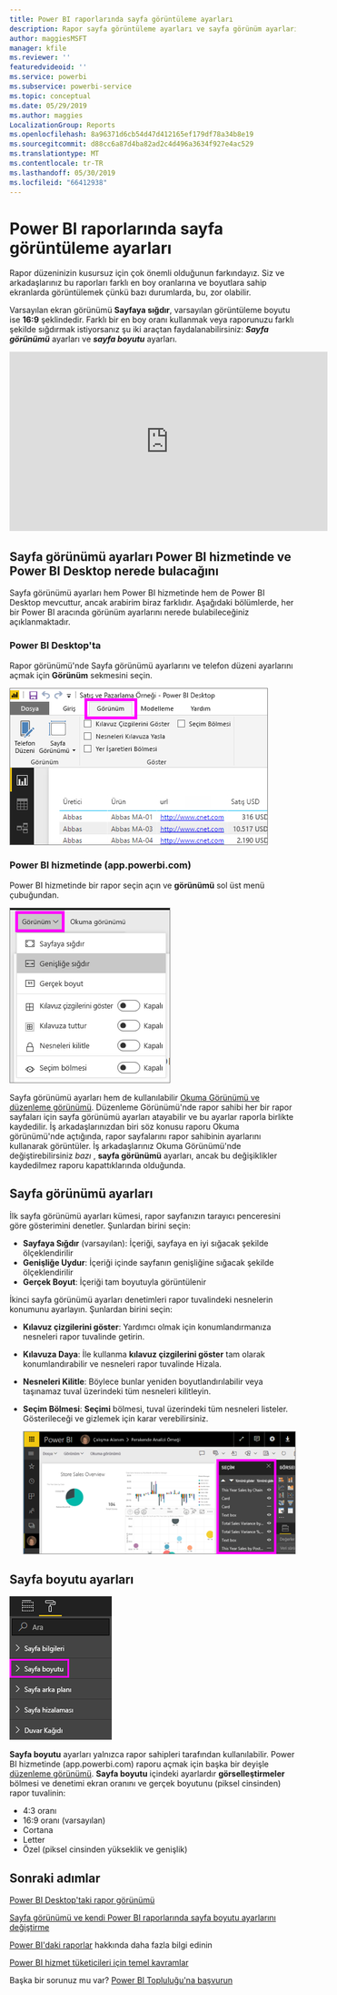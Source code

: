 ```yaml
---
title: Power BI raporlarında sayfa görüntüleme ayarları
description: Rapor sayfa görüntüleme ayarları ve sayfa görünüm ayarları
author: maggiesMSFT
manager: kfile
ms.reviewer: ''
featuredvideoid: ''
ms.service: powerbi
ms.subservice: powerbi-service
ms.topic: conceptual
ms.date: 05/29/2019
ms.author: maggies
LocalizationGroup: Reports
ms.openlocfilehash: 8a96371d6cb54d47d412165ef179df78a34b8e19
ms.sourcegitcommit: d88cc6a87d4ba82ad2c4d496a3634f927e4ac529
ms.translationtype: MT
ms.contentlocale: tr-TR
ms.lasthandoff: 05/30/2019
ms.locfileid: "66412938"
---
```

# <a name="page-display-settings-in-a-power-bi-report"></a>Power BI raporlarında sayfa görüntüleme ayarları
Rapor düzeninizin kusursuz için çok önemli olduğunun farkındayız. Siz ve arkadaşlarınız bu raporları farklı en boy oranlarına ve boyutlara sahip ekranlarda görüntülemek çünkü bazı durumlarda, bu, zor olabilir. 

Varsayılan ekran görünümü **Sayfaya sığdır**, varsayılan görüntüleme boyutu ise **16:9** şeklindedir. Farklı bir en boy oranı kullanmak veya raporunuzu farklı şekilde sığdırmak istiyorsanız şu iki araçtan faydalanabilirsiniz: ***Sayfa görünümü*** ayarları ve ***sayfa boyutu*** ayarları.


<iframe width="560" height="315" src="https://www.youtube.com/embed/5tg-OXzxe2g" frameborder="0" allowfullscreen></iframe>


## <a name="where-to-find-page-view-settings-in-the-power-bi-service-and-power-bi-desktop"></a>Sayfa görünümü ayarları Power BI hizmetinde ve Power BI Desktop nerede bulacağını
Sayfa görünümü ayarları hem Power BI hizmetinde hem de Power BI Desktop mevcuttur, ancak arabirim biraz farklıdır. Aşağıdaki bölümlerde, her bir Power BI aracında görünüm ayarlarını nerede bulabileceğiniz açıklanmaktadır.

### <a name="in-power-bi-desktop"></a>Power BI Desktop'ta
Rapor görünümü'nde Sayfa görünümü ayarlarını ve telefon düzeni ayarlarını açmak için **Görünüm** sekmesini seçin.

  ![Masaüstü sayfa görünümü ayarları](media/power-bi-report-display-settings/power-bi-desktop-view-settings.png)

### <a name="in-the-power-bi-service-apppowerbicom"></a>Power BI hizmetinde (app.powerbi.com)
Power BI hizmetinde bir rapor seçin açın ve **görünümü** sol üst menü çubuğundan.

![Hizmet sayfa görünümü ayarları](media/power-bi-report-display-settings/power-bi-change-page-view.png)

Sayfa görünümü ayarları hem de kullanılabilir [Okuma Görünümü ve düzenleme görünümü](consumer/end-user-reading-view.md). Düzenleme Görünümü'nde rapor sahibi her bir rapor sayfaları için sayfa görünümü ayarları atayabilir ve bu ayarlar raporla birlikte kaydedilir. İş arkadaşlarınızdan biri söz konusu raporu Okuma görünümü'nde açtığında, rapor sayfalarını rapor sahibinin ayarlarını kullanarak görüntüler. İş arkadaşlarınız Okuma Görünümü'nde değiştirebilirsiniz *bazı* , **sayfa görünümü** ayarları, ancak bu değişiklikler kaydedilmez raporu kapattıklarında olduğunda.

## <a name="page-view-settings"></a>Sayfa görünümü ayarları
İlk sayfa görünümü ayarları kümesi, rapor sayfanızın tarayıcı penceresini göre gösterimini denetler. Şunlardan birini seçin:

* **Sayfaya Sığdır** (varsayılan): İçeriği, sayfaya en iyi sığacak şekilde ölçeklendirilir
* **Genişliğe Uydur**: İçeriği içinde sayfanın genişliğine sığacak şekilde ölçeklendirilir
* **Gerçek Boyut**: İçeriği tam boyutuyla görüntülenir

İkinci sayfa görünümü ayarları denetimleri rapor tuvalindeki nesnelerin konumunu ayarlayın. Şunlardan birini seçin:

* **Kılavuz çizgilerini göster**: Yardımcı olmak için konumlandırmanıza nesneleri rapor tuvalinde getirin.
* **Kılavuza Daya**: İle kullanma **kılavuz çizgilerini göster** tam olarak konumlandırabilir ve nesneleri rapor tuvalinde Hizala. 
* **Nesneleri Kilitle**: Böylece bunlar yeniden boyutlandırılabilir veya taşınamaz tuval üzerindeki tüm nesneleri kilitleyin.
* **Seçim Bölmesi**: **Seçimi** bölmesi, tuval üzerindeki tüm nesneleri listeler. Gösterileceği ve gizlemek için karar verebilirsiniz.

    ![seçim bölmesi](media/power-bi-report-display-settings/power-bi-selection-pane.png)



## <a name="page-size-settings"></a>Sayfa boyutu ayarları
![Sayfa boyutu ayarlarını değiştirme](media/power-bi-report-display-settings/power-bi-page-size.png)

**Sayfa boyutu** ayarları yalnızca rapor sahipleri tarafından kullanılabilir. Power BI hizmetinde (app.powerbi.com) raporu açmak için başka bir deyişle [düzenleme görünümü](consumer/end-user-reading-view.md). **Sayfa boyutu** içindeki ayarlardır **görselleştirmeler** bölmesi ve denetimi ekran oranını ve gerçek boyutunu (piksel cinsinden) rapor tuvalinin:   

* 4:3 oranı
* 16:9 oranı (varsayılan)
* Cortana
* Letter
* Özel (piksel cinsinden yükseklik ve genişlik)

## <a name="next-steps"></a>Sonraki adımlar
[Power BI Desktop'taki rapor görünümü](desktop-report-view.md)

[Sayfa görünümü ve kendi Power BI raporlarında sayfa boyutu ayarlarını değiştirme](consumer/end-user-report-view.md)

[Power BI'daki raporlar](consumer/end-user-reports.md) hakkında daha fazla bilgi edinin

[Power BI hizmet tüketicileri için temel kavramlar](consumer/end-user-basic-concepts.md)

Başka bir sorunuz mu var? [Power BI Topluluğu'na başvurun](http://community.powerbi.com/)

